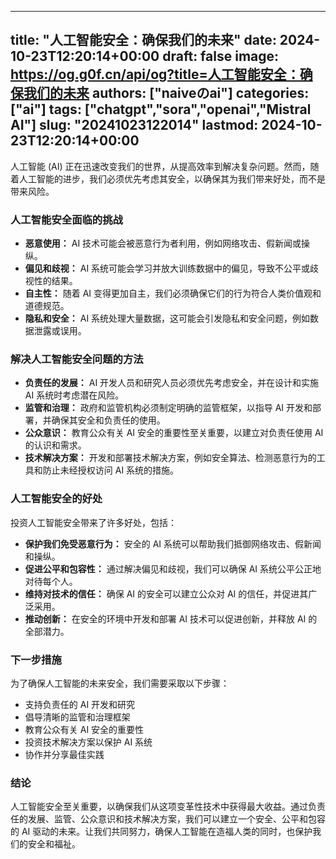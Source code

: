 
---
title: "人工智能安全：确保我们的未来"
date: 2024-10-23T12:20:14+00:00
draft: false
image: https://og.g0f.cn/api/og?title=人工智能安全：确保我们的未来
authors: ["naiveのai"]
categories: ["ai"]
tags: ["chatgpt","sora","openai","Mistral AI"]
slug: "20241023122014"
lastmod: 2024-10-23T12:20:14+00:00
---
人工智能 (AI) 正在迅速改变我们的世界，从提高效率到解决复杂问题。然而，随着人工智能的进步，我们必须优先考虑其安全，以确保其为我们带来好处，而不是带来风险。

### 人工智能安全面临的挑战

* **恶意使用：** AI 技术可能会被恶意行为者利用，例如网络攻击、假新闻或操纵。
* **偏见和歧视：** AI 系统可能会学习并放大训练数据中的偏见，导致不公平或歧视性的结果。
* **自主性：** 随着 AI 变得更加自主，我们必须确保它们的行为符合人类价值观和道德规范。
* **隐私和安全：** AI 系统处理大量数据，这可能会引发隐私和安全问题，例如数据泄露或误用。

### 解决人工智能安全问题的方法

* **负责任的发展：** AI 开发人员和研究人员必须优先考虑安全，并在设计和实施 AI 系统时考虑潜在风险。
* **监管和治理：** 政府和监管机构必须制定明确的监管框架，以指导 AI 开发和部署，并确保其安全和负责任的使用。
* **公众意识：** 教育公众有关 AI 安全的重要性至关重要，以建立对负责任使用 AI 的认识和需求。
* **技术解决方案：** 开发和部署技术解决方案，例如安全算法、检测恶意行为的工具和防止未经授权访问 AI 系统的措施。

### 人工智能安全的好处

投资人工智能安全带来了许多好处，包括：

* **保护我们免受恶意行为：** 安全的 AI 系统可以帮助我们抵御网络攻击、假新闻和操纵。
* **促进公平和包容性：** 通过解决偏见和歧视，我们可以确保 AI 系统公平公正地对待每个人。
* **维持对技术的信任：** 确保 AI 的安全可以建立公众对 AI 的信任，并促进其广泛采用。
* **推动创新：** 在安全的环境中开发和部署 AI 技术可以促进创新，并释放 AI 的全部潜力。

### 下一步措施

为了确保人工智能的未来安全，我们需要采取以下步骤：

* 支持负责任的 AI 开发和研究
* 倡导清晰的监管和治理框架
* 教育公众有关 AI 安全的重要性
* 投资技术解决方案以保护 AI 系统
* 协作并分享最佳实践

### 结论

人工智能安全至关重要，以确保我们从这项变革性技术中获得最大收益。通过负责任的发展、监管、公众意识和技术解决方案，我们可以建立一个安全、公平和包容的 AI 驱动的未来。让我们共同努力，确保人工智能在造福人类的同时，也保护我们的安全和福祉。